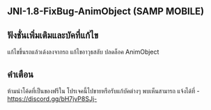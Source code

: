 ## JNI-1.8-FixBug-AnimObject (SAMP MOBILE)

## ฟังชั่นเพิ่มเติมและบัคที่แก้ไข
แก้ไขขึ้นรถแล้วเด้งลงจากรถ
แก้ไขอาวุธสลับ
ปลดล็อค AnimObject

## คำเตือน
ห้ามนำโค้ดที่เป็นของฟรีใน โปรเจคนี้ไปขายหรือรับแก้บัคต่างๆ พบเห็นสามารถ แจ้งได้ที่ -https://discord.gg/bH7jvP8SJj-
